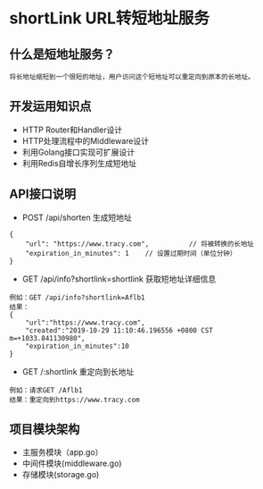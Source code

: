 # shortLink URL转短地址服务
## 什么是短地址服务？
```
将长地址缩短到一个很短的地址，用户访问这个短地址可以重定向到原本的长地址。
```
## 开发运用知识点
- HTTP Router和Handler设计
- HTTP处理流程中的Middleware设计
- 利用Golang接口实现可扩展设计
- 利用Redis自增长序列生成短地址

## API接口说明
- POST /api/shorten 生成短地址
```
{
	"url": "https://www.tracy.com",          // 将被转换的长地址
	"expiration_in_minutes": 1    // 设置过期时间（单位分钟）
}
```
- GET /api/info?shortlink=shortlink 获取短地址详细信息
```
例如：GET /api/info?shortlink=Aflb1
结果：
{
	"url":"https://www.tracy.com",
	"created":"2019-10-29 11:10:46.196556 +0800 CST m=+1033.841130980",
	"expiration_in_minutes":10
}
```
- GET /:shortlink 重定向到长地址
```
例如：请求GET /Aflb1
结果：重定向到https://www.tracy.com
```
## 项目模块架构
- 主服务模块（app.go）
- 中间件模块(middleware.go)
- 存储模块(storage.go)
